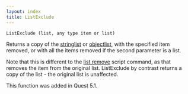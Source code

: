 ```yaml
---
layout: index
title: ListExclude
---
```


    ListExclude (list, any type item or list)

Returns a copy of the [stringlist](../types/stringlist.html) or [objectlist](../types/objectlist.html), with the specified item removed, or with all the items removed if the second parameter is a list.

Note that this is different to the [list remove](../scripts/list_remove.html) script command, as that removes the item from the original list. ListExclude by contrast returns a copy of the list - the original list is unaffected.

This function was added in Quest 5.1.
